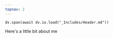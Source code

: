 ```yaml
---
topnav: 2
---
```

```dataviewjs
dv.span(await dv.io.load("_Includes/Header.md"))
```

Here's a little bit about me

